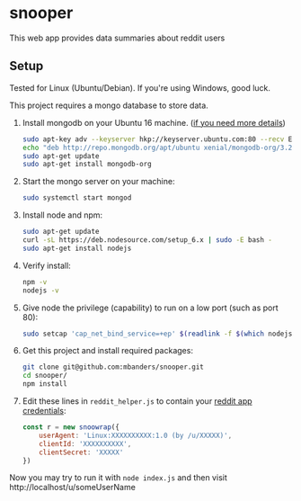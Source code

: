 # snooper
This web app provides data summaries about reddit users

## Setup

Tested for Linux (Ubuntu/Debian). If you're using Windows, good luck.

This project requires a mongo database to store data.

1. Install mongodb on your Ubuntu 16 machine. ([if you need more details](https://www.digitalocean.com/community/tutorials/how-to-install-mongodb-on-ubuntu-16-04))
   ```sh
   sudo apt-key adv --keyserver hkp://keyserver.ubuntu.com:80 --recv EA312927
   echo "deb http://repo.mongodb.org/apt/ubuntu xenial/mongodb-org/3.2 multiverse" | sudo tee /etc/apt/sources.list.d/mongodb-org-3.2.list
   sudo apt-get update
   sudo apt-get install mongodb-org
   ```
1. Start the mongo server on your machine:
   ```sh
   sudo systemctl start mongod
   ```
1. Install node and npm:
    ```sh
    sudo apt-get update
    curl -sL https://deb.nodesource.com/setup_6.x | sudo -E bash -
    sudo apt-get install nodejs
    ```
1. Verify install:
    ```sh
    npm -v
    nodejs -v
    ```
1. Give node the privilege (capability) to run on a low port (such as port 80):
    ```sh
    sudo setcap 'cap_net_bind_service=+ep' $(readlink -f $(which nodejs))
    ```
1. Get this project and install required packages:
    ```sh
    git clone git@github.com:mbanders/snooper.git
    cd snooper/
    npm install
    ```
1. Edit these lines in `reddit_helper.js` to contain your [reddit app credentials](https://github.com/reddit-archive/reddit/wiki/OAuth2):
   ```js
   const r = new snoowrap({
       userAgent: 'Linux:XXXXXXXXXX:1.0 (by /u/XXXXX)',
       clientId: 'XXXXXXXXXX',
       clientSecret: 'XXXXX'
   })
   ```

Now you may try to run it with `node index.js` and then visit http://localhost/u/someUserName
